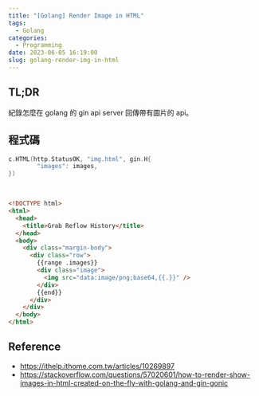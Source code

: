 ```yaml
---
title: "[Golang] Render Image in HTML"
tags:
  - Golang
categories:
  - Programming
date: 2023-06-05 16:19:00
slug: golang-render-img-in-html
---
```


## TL;DR

紀錄怎麼在 golang 的 gin api server 回傳帶有圖片的 api。

<!--more-->

## 程式碼

```go
c.HTML(http.StatusOK, "img.html", gin.H{
		"images": images,
})
```

</br>

```html
<!DOCTYPE html>
<html>
  <head>
    <title>Grab Reflow History</title>
  </head>
  <body>
    <div class="margin-body">
      <div class="row">
        {{range .images}}
        <div class="image">
          <img src="data:image/png;base64,{{.}}" />
        </div>
        {{end}}
      </div>
    </div>
  </body>
</html>
```

## Reference

- https://ithelp.ithome.com.tw/articles/10269897
- https://stackoverflow.com/questions/57020601/how-to-render-show-images-in-html-created-on-the-fly-with-golang-and-gin-gonic

